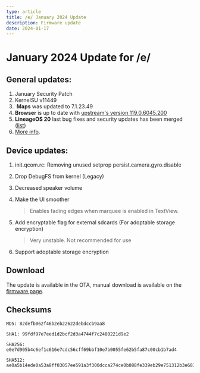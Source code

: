 ```yaml
---
type: article
title: /e/ January 2024 Update
description: Firmware update
date: 2024-01-17
---
```


# January 2024 Update for /e/ <Badge type="tip" text="1.19" />

## General updates:

1. January Security Patch 
2. KernelSU v11449
3. ️ **Maps** was updated to 7.1.23.49
4. **Browser** is up to date with [upstream's version 119.0.6045.200](https://github.com/uazo/cromite/releases/tag/v119.0.6045.200-91419aa0e8f321e4ff5cdceebaad8852323c2c86)
5. **LineageOS 20** last bug fixes and security updates has been merged ([list](https://review.lineageos.org/q/branch:lineage-20.0+status:merged+after:%222023-11-21+12:33:00+%252B0100%22+before:%222023-12-19+20:04:00+%252B0100%22))
6. [More info](https://gitlab.e.foundation/e/os/releases/-/releases).

## Device updates:

1. init.qcom.rc: Removing unused setprop persist.camera.gyro.disable
2. Drop DebugFS from kernel (Legacy)
3. Decreased speaker volume
4. Make the UI smoother

   > Enables fading edges when marquee is enabled in TextView.
5. Add encryptable flag for external sdcards (For adoptable storage encryption)

   > Very unstable. Not recommended for use
6. Support adoptable storage encryption

## Download

The update is available in the OTA, manual download is available on the [firmware page](/roms/a13/e).

## Checksums

```
MD5: 82defb062f46b2eb22622debdccb9aa8
```

```
SHA1: 99fdf97e7eed1d2bcf2d3a4744f7c2480221d9e2
```

```
SHA256: e0e7d905b4c6ef1c616e7cdc56cff69bbf10e7b0055fe62b5fa87c00cb1b7ad4
```

```
SHA512: ae0a5b14ede0a53a8ff03057ee591a3f300dcca274ce0b088fe339eb29e751312b3e681265d3327c9ae7710f451d927b03040cb46044292fa3fa882a90cc6066
```
